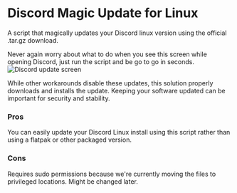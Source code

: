 # Discord Magic Update for Linux
A script that magically updates your Discord linux version using the official .tar.gz download.

Never again worry about what to do when you see this screen while opening Discord, just run the script and be go to go in seconds.
![Discord update screen](https://i.imgur.com/JU36HzK.png)

While other workarounds disable these updates, this solution properly downloads and installs the update. 
Keeping your software updated can be important for security and stability.

### Pros
You can easily update your Discord Linux install using this script rather than using a flatpak or other packaged version.

### Cons
Requires sudo permissions because we're currently moving the files to privileged locations. Might be changed later.
